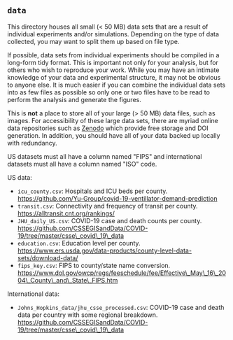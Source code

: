 ## `data`

This directory houses all small (< 50 MB) data sets that are a result of individual experiments and/or simulations. Depending on the type of data collected, you may want to split them up based on file type.

If possible, data sets from individual experiments should be compiled in a long-form tidy format. This is important not only for your analysis, but for others who wish to reproduce your work. While you may have an intimate knowledge of your data and experimental structure, it may not be obvious to anyone else. It is much easier if you can combine the individual data sets into as few files as possible so only one or two files have to be read to perform the analysis and generate the figures. 

This is **not** a place to store all of your large (> 50 MB) data files, such as images. For accessibility of these large data sets, there are myriad online data repositories such as [Zenodo](https://zenodo.org) which provide free storage and DOI generation. In addition, you should have all of your data backed up locally with redundancy.

US datasets must all have a column named "FIPS" and international datasets must all have a column named "ISO" code.

US data:
* `icu_county.csv`: Hospitals and ICU beds per county. https://github.com/Yu-Group/covid-19-ventillator-demand-prediction
* `transit.csv`: Connectivity and frequency of transit per county. https://alltransit.cnt.org/rankings/
* `JHU_daily_US.csv`: COVID-19 case and death counts per county. https://github.com/CSSEGISandData/COVID-19/tree/master/csse\_covid\_19\_data
* `education.csv`: Education level per county. https://www.ers.usda.gov/data-products/county-level-data-sets/download-data/
* `fips_key.csv`: FIPS to county/state name conversion. https://www.dol.gov/owcp/regs/feeschedule/fee/Effective\_May\_16\_2004\_County\_and\_State\_FIPS.htm

International data:
* `Johns_Hopkins_data/jhu_csse_processed.csv`: COVID-19 case and death data per country with some regional breakdown. https://github.com/CSSEGISandData/COVID-19/tree/master/csse\_covid\_19\_data